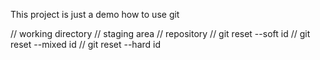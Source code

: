 This project is just a demo how to use git


// working directory
// staging area
// repository
// git reset --soft id
// git reset --mixed id
// git reset --hard id